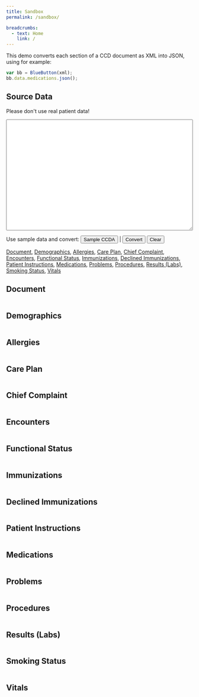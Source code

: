 ```yaml
---
title: Sandbox
permalink: /sandbox/

breadcrumbs:
  - text: Home
    link: /
---
```


This demo converts each section of a CCD document as XML into JSON, using for example:

```javascript
var bb = BlueButton(xml);
bb.data.medications.json();
```

## Source Data

<p>Please don't use real patient data!</p>
<textarea id="xml"></textarea>

<style type="text/css">
  button {
    font-size: 13px;
  }
  textarea {
    width: 100%;
    height: 300px;
    font-size: 14px;
    font-family: 'menlo', monospace;
    white-space: pre;
  }
</style>

Use sample data and convert: <button onclick="load('bb_ref_ccda')">Sample CCDA</button> | <button onclick="convert()">Convert</button> <button onclick="clearAll()">Clear</button>

[Document](#document-section), [Demographics](#demographics-section), [Allergies](#allergies-section), [Care Plan](#careplan-section), [Chief Complaint](#chiefcomplaint-section), [Encounters](#encounters-section), [Functional Status](#functionalstatus-section), [Immunizations](#immunizations-section), [Declined Immunizations](#immunizationdeclines-section), [Patient Instructions](#instructions-section), [Medications](#medications-section), [Problems](#problems-section), [Procedures](#procedures-section), [Results (Labs)](#results-section), [Smoking Status](#smokingstatus-section), [Vitals](#vitals-section)


<a name="document-section"></a>
## Document
<pre><code id="document" class="javascript"></code></pre>


<a name="demographics-section"></a>
## Demographics
<pre><code id="demographics" class="javascript"></code></pre>


<a name="allergies-section"></a>
## Allergies
<pre><code id="allergies" class="javascript"></code></pre>


<a name="careplan-section"></a>
## Care Plan
<pre><code id="careplan" class="javascript"></code></pre>


<a name="chiefcomplaint-section"></a>
## Chief Complaint
<pre><code id="chiefcomplaint" class="javascript"></code></pre>


<a name="encounters-section"></a>
## Encounters
<pre><code id="encounters" class="javascript"></code></pre>


<a name="functionalstatus-section"></a>
## Functional Status
<pre><code id="functionalstatus" class="javascript"></code></pre>


<a name="immunizations-section"></a>
## Immunizations
<pre><code id="immunizations" class="javascript"></code></pre>


<a name="immunizationdeclines-section"></a>
## Declined Immunizations
<pre><code id="immunizationdeclines" class="javascript"></code></pre>


<a name="instructions-section"></a>
## Patient Instructions
<pre><code id="instructions" class="javascript"></code></pre>


<a name="medications-section"></a>
## Medications
<pre><code id="medications" class="javascript"></code></pre>


<a name="problems-section"></a>
## Problems
<pre><code id="problems" class="javascript"></code></pre>


<a name="procedures-section"></a>
## Procedures
<pre><code id="procedures" class="javascript"></code></pre>


<a name="results-section"></a>
## Results (Labs)
<pre><code id="results" class="javascript"></code></pre>


<a name="smokingstatus-section"></a>
## Smoking Status
<pre><code id="smokingstatus" class="javascript"></code></pre>


<a name="vitals-section"></a>
## Vitals
<pre><code id="vitals" class="javascript"></code></pre>

<script src="/assets/bluebutton.js"></script>
<script>
  var baseURL = "";
  var xml, bb;
  var doc                  = document.getElementById('document');
  var demographics         = document.getElementById('demographics');
  var allergies            = document.getElementById('allergies');
  var carePlan             = document.getElementById('careplan');
  var chiefComplaint       = document.getElementById('chiefcomplaint');
  var encounters           = document.getElementById('encounters');
  var functionalStatus     = document.getElementById('functionalstatus');
  var immunizations        = document.getElementById('immunizations');
  var immunizationDeclines = document.getElementById('immunizationdeclines');
  var instructions         = document.getElementById('instructions');
  var results              = document.getElementById('results');
  var medications          = document.getElementById('medications');
  var problems             = document.getElementById('problems');
  var procedures           = document.getElementById('procedures');
  var smokingStatus        = document.getElementById('smokingstatus');
  var vitals               = document.getElementById('vitals');
  
  function hl(src) {
    return hljs.highlight('javascript', src).value
  }
  
  function load(kind) {
    var xhReq = new XMLHttpRequest();
    
    var url;
    switch (kind) {
      case 'va_c32': url = '/VA_CCD_Sample_File_Version_12_4.xml';
        break;
      case 'bb_ref_ccda': url = baseURL + '/assets/ccda.xml';
        break;
    }
    
    xhReq.open('GET', url, false);
    xhReq.send(null);
    var xml = xhReq.responseText;
    
    // TODO: Replace '\t' in xml with '  '
    xml = xml.replace(/\t/g, '  ');
    
    clearAll();
    document.getElementById('xml').value = xml;
    convert();
  }
  
  function clearAll() {
    clearXML();
    clearJSON();
  }
  
  function clearXML() { document.getElementById('xml').value = ''; }
  function clearJSON() {
    var els = document.getElementsByTagName('code');
    
    // i = 1 so it doesn't clear the sample usage example
    for (var i = 1; i < els.length; i++) {
      els[i].innerHTML = '';
    };
    
    bb = null;
  }
  
  function convert() {
    clearJSON();
    xml = document.getElementById('xml').value;
    bb = BlueButton(xml);
    
    doc.innerHTML = bb.data.document.json();
    demographics.innerHTML         = bb.data.demographics.json();
    allergies.innerHTML            = bb.data.allergies.json();
    carePlan.innerHTML             = bb.data.care_plan.json();
    chiefComplaint.innerHTML       = bb.data.chief_complaint.json();
    encounters.innerHTML           = bb.data.encounters.json();
    functionalStatus.innerHTML     = bb.data.functional_statuses.json();
    immunizations.innerHTML        = bb.data.immunizations.json();
    immunizationDeclines.innerHTML = bb.data.immunization_declines.json();
    instructions.innerHTML         = bb.data.instructions.json();
    results.innerHTML              = bb.data.results.json();
    medications.innerHTML          = bb.data.medications.json();
    problems.innerHTML             = bb.data.problems.json();
    procedures.innerHTML           = bb.data.procedures.json();
    smokingStatus.innerHTML        = bb.data.smoking_status.json();
    vitals.innerHTML               = bb.data.vitals.json();
  }

</script>
